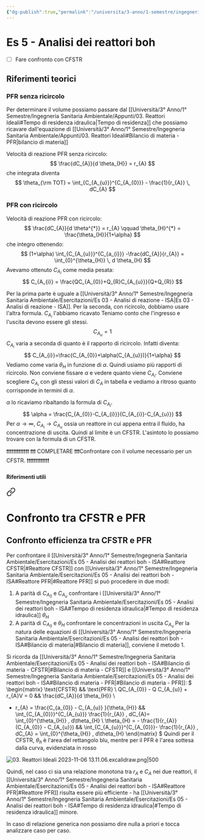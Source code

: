 ```yaml
---
{"dg-publish":true,"permalink":"/universita/3-anno/1-semestre/ingegneria-sanitaria-ambientale/esercitazioni/es-05-analisi-dei-reattori-boh-isa/"}
---
```


# Es 5 - Analisi dei reattori boh

- [ ] Fare confronto con CFSTR


## Riferimenti teorici

### PFR senza ricircolo
Per determinare il volume possiamo passare dal [[Università/3° Anno/1° Semestre/Ingegneria Sanitaria Ambientale/Appunti/03. Reattori Ideali#Tempo di residenza idraulica\|Tempo di residenza]] che possiamo ricavare dall'equazione di [[Università/3° Anno/1° Semestre/Ingegneria Sanitaria Ambientale/Appunti/03. Reattori Ideali#Bilancio di materia - PFR\|bilancio di materia]]

Velocità di reazione PFR senza ricircolo:
$$
\frac{dC_{A}}{d \theta_{H}} = r_{A}
$$
che integrata diventa
$$
\theta_{\rm TOT} = \int_{C_{A_{u}}}^{C_{A_{0}}} - \frac{1}{r_{A}} \, dC_{A}
$$
### PFR con ricircolo

Velocità di reazione PFR con ricircolo:
$$
\frac{dC_{A}}{d \theta^{*}} = r_{A} \qquad \theta_{H}^{*} = \frac{\theta_{H}}{1+\alpha}
$$
che integro ottenendo:
$$
(1+\alpha) \int_{C_{A_{u}}}^{C_{a_{i}}} -\frac{dC_{A}}{r_{A}} = \int_{0}^{\theta_{H}} \, d \theta_{H}
$$
Avevamo ottenuto $C_{A_{i}}$ come media pesata:
$$
C_{A_{i}} = \frac{QC_{A_{0}}+Q_{R}C_{A_{u}}}{Q+Q_{R}}
$$

Per la prima parte è uguale a [[Università/3° Anno/1° Semestre/Ingegneria Sanitaria Ambientale/Esercitazioni/Es 03 - Analisi di reazione - ISA\|Es 03 - Analisi di reazione - ISA]].
Per la seconda, con ricircolo, dobbiamo usare l'altra formula.
$C_{A_{i}}$ l'abbiamo ricavato
Teniamo conto che l'ingresso e l'uscita devono essere gli stessi.
$$
C_{A_{u}} = 1
$$
$C_{A_{i}}$ varia a seconda di quanto è il rapporto di ricircolo. Infatti diventa:
$$
C_{A_{i}}=\frac{C_{A_{0}}+\alpha(C_{A_{u}})}{1+\alpha}
$$
Vediamo come varia $\theta_{H}$ in funzione di $\alpha$. Quindi usiamo più rapporti di ricircolo. 
Non conviene fissare $\alpha$ e vedere quanto viene $C_{A_{i}}$. Conviene scegliere $C_{A_{i}}$ con gli stessi valori di $C_{A}$ in tabella e vediamo a ritroso quanto corrisponde in termini di $\alpha$.

$\alpha$ lo ricaviamo ribaltando la formula di $C_{A_{i}}$.
$$
\alpha  = \frac{C_{A_{0}}-C_{A_{i}}}{C_{A_{i}}-C_{A_{u}}}
$$
Per $\alpha \to \infty$, $C_{A_{i}} \to C_{A_{u}}$ ossia un reattore in cui appena entra il fluido, ha concentrazione di uscita. Quindi al limite è un CFSTR. L'asintoto lo possiamo trovare con la formula di un CFSTR.

❗❗❗❗❗❗❗❗❗❗❗❗❗
❗❗❗ COMPLETARE ❗❗❗Confrontare con il volume necessario per un CFSTR.
❗❗❗❗❗❗❗❗❗❗❗❗❗




#### Riferimenti utili


<div class="transclusion internal-embed is-loaded"><a class="markdown-embed-link" href="/universita/3-anno/1-semestre/ingegneria-sanitaria-ambientale/appunti/03-reattori-ideali/#confronto-efficienza-tra-cfstr-e-pfr" aria-label="Open link"><svg xmlns="http://www.w3.org/2000/svg" width="24" height="24" viewBox="0 0 24 24" fill="none" stroke="currentColor" stroke-width="2" stroke-linecap="round" stroke-linejoin="round" class="svg-icon lucide-link"><path d="M10 13a5 5 0 0 0 7.54.54l3-3a5 5 0 0 0-7.07-7.07l-1.72 1.71"></path><path d="M14 11a5 5 0 0 0-7.54-.54l-3 3a5 5 0 0 0 7.07 7.07l1.71-1.71"></path></svg></a><div class="markdown-embed">

<div class="markdown-embed-title">

# Confronto tra CFSTR e PFR

</div>


## Confronto efficienza tra CFSTR e PFR

Per confrontare il [[Università/3° Anno/1° Semestre/Ingegneria Sanitaria Ambientale/Esercitazioni/Es 05 - Analisi dei reattori boh - ISA#Reattore CFSTR\|#Reattore CFSTR]] con [[Università/3° Anno/1° Semestre/Ingegneria Sanitaria Ambientale/Esercitazioni/Es 05 - Analisi dei reattori boh - ISA#Reattore PFR\|#Reattore PFR]] si può procedere in due modi:
1. A parità di $C_{A_{0}}$ e $C_{A_{u}}$ confrontare i [[Università/3° Anno/1° Semestre/Ingegneria Sanitaria Ambientale/Esercitazioni/Es 05 - Analisi dei reattori boh - ISA#Tempo di residenza idraulica\|#Tempo di residenza idraulica]] $\theta_{H}$
2. A parità di $C_{A_{0}}$ e $\theta_H$ confrontare le concentrazioni in uscita $C_{A_{u}}$
Per la natura delle equazioni di [[Università/3° Anno/1° Semestre/Ingegneria Sanitaria Ambientale/Esercitazioni/Es 05 - Analisi dei reattori boh - ISA#Bilancio di materia\|#Bilancio di materia]], conviene il metodo 1.

Si ricorda da [[Università/3° Anno/1° Semestre/Ingegneria Sanitaria Ambientale/Esercitazioni/Es 05 - Analisi dei reattori boh - ISA#Bilancio di materia - CFSTR\|#Bilancio di materia - CFSTR]] e [[Università/3° Anno/1° Semestre/Ingegneria Sanitaria Ambientale/Esercitazioni/Es 05 - Analisi dei reattori boh - ISA#Bilancio di materia - PFR\|#Bilancio di materia - PFR]]:
$
\begin{matrix}
\text{CFSTR} && \text{PFR} \\
QC_{A_{0}} - Q C_{A_{u}} + r_{A}V = 0 && \frac{dC_{A}}{d \theta_{H}} \\
- r_{A} = \frac{C_{a_{0}} - C_{A_{u}} }{\theta_{H}} && \int_{C_{A_{0}}}^{C_{A_{u}}} \frac{1}{r_{A}} \, dC_{A}= \int_{0}^{\theta_{H}} \, d\theta_{H} \\
\theta_{H} = - \frac{1}{r_{A}}(C_{A_{0}} - C_{A_{u}}) && \int_{C_{A_{u}}}^{C_{A_{0}}}- \frac{1}{r_{A}} \, dC_{A} = \int_{0}^{\theta_{H}} \, d\theta_{H}
\end{matrix}
$
Quindi per il CFSTR, $\theta_{h}$ è l'area del rettangolo blu, mentre per il PFR è l'area sottesa dalla curva, evidenziata in rosso

![03. Reattori Ideali 2023-11-06 13.11.06.excalidraw.png|500](/img/user/Excalidraw/03.%20Reattori%20Ideali%202023-11-06%2013.11.06.excalidraw.png)


Quindi, nel caso ci sia una relazione monotona tra $r_{A}$ e $C_{A}$ nei due reattori, il [[Università/3° Anno/1° Semestre/Ingegneria Sanitaria Ambientale/Esercitazioni/Es 05 - Analisi dei reattori boh - ISA#Reattore PFR\|#Reattore PFR]] risulta essere più efficiente - ha [[Università/3° Anno/1° Semestre/Ingegneria Sanitaria Ambientale/Esercitazioni/Es 05 - Analisi dei reattori boh - ISA#Tempo di residenza idraulica\|#Tempo di residenza idraulica]] minore.

In caso di relazione generica non possiamo dire nulla a priori e tocca analizzare caso per caso.


</div></div>


